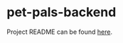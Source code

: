 # pet-pals-backend
Project README can be found [here](https://github.com/adamdawson21/pet-pals-frontend).
